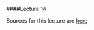 ####Lecture 14

Sources for this lecture are [here](https://github.com/Kottans/csharp-slides/tree/master/slides/14%20Reflection)